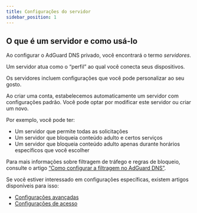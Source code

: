```yaml
---
title: Configurações do servidor
sidebar_position: 1
---
```


## O que é um servidor e como usá-lo

Ao configurar o AdGuard DNS privado, você encontrará o termo _servidores_.

Um servidor atua como o “perfil” ao qual você conecta seus dispositivos.

Os servidores incluem configurações que você pode personalizar ao seu gosto.

Ao criar uma conta, estabelecemos automaticamente um servidor com configurações padrão. Você pode optar por modificar este servidor ou criar um novo.

Por exemplo, você pode ter:

- Um servidor que permite todas as solicitações
- Um servidor que bloqueia conteúdo adulto e certos serviços
- Um servidor que bloqueia conteúdo adulto apenas durante horários específicos que você escolher

Para mais informações sobre filtragem de tráfego e regras de bloqueio, consulte o artigo [“Como configurar a filtragem no AdGuard DNS”](/private-dns/setting-up-filtering/blocklists.md).

Se você estiver interessado em configurações específicas, existem artigos disponíveis para isso:

- [Configurações avançadas](/private-dns/server-and-settings/advanced.md)
- [Configurações de acesso](/private-dns/server-and-settings/access.md)
